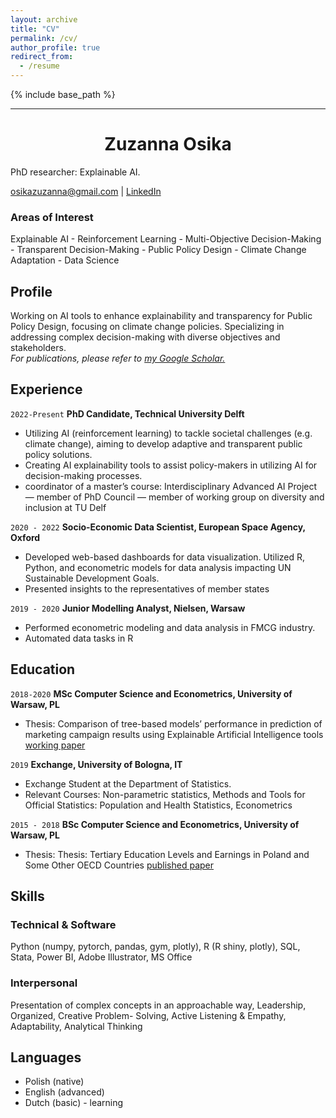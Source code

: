 ```yaml
---
layout: archive
title: "CV"
permalink: /cv/
author_profile: true
redirect_from:
  - /resume
---
```


{% include base_path %}


---
# <center>Zuzanna Osika
PhD researcher: Explainable AI. </center>

<div id="webaddress">
<a href="osikazuzanna@gmail.com">osikazuzanna@gmail.com</a>
| <a href="linkedin.com/zuzanna-osika">LinkedIn</a>
</div>


### Areas of Interest

Explainable AI - Reinforcement Learning - Multi-Objective Decision-Making - Transparent Decision-Making - Public Policy Design - Climate Change Adaptation - Data Science

## Profile

Working on AI tools to enhance explainability and transparency for Public Policy Design, focusing on climate change policies. Specializing in addressing complex decision-making with diverse objectives and stakeholders. <br> 
*For publications, please refer to [my Google Scholar.](https://scholar.google.com/citations?user=R2OlncAAAAAJ&hl=en)*



## Experience 

`2022-Present`
__PhD Candidate, Technical University Delft__ <br>
- Utilizing AI (reinforcement learning) to tackle societal challenges (e.g. climate change), aiming to develop adaptive and
transparent public policy solutions.<br>
- Creating AI explainability tools to assist policy-makers in utilizing AI for decision-making processes. <br>
- coordinator of a master’s course: Interdisciplinary Advanced AI Project — member of PhD Council — member of working group
on diversity and inclusion at TU Delf

`2020 - 2022`
__Socio-Economic Data Scientist, European Space Agency, Oxford__ <br>


- Developed web-based dashboards for data visualization. Utilized R, Python, and econometric models for data analysis impacting
UN Sustainable Development Goals. <br>
- Presented insights to the representatives of member states


`2019 - 2020`
__Junior Modelling Analyst, Nielsen, Warsaw__ <br>

- Performed econometric modeling and data analysis in FMCG industry.
- Automated data tasks in R




## Education

`2018-2020`
__MSc Computer Science and Econometrics, University of Warsaw, PL__ <br>

- Thesis: Comparison of tree-based models’ performance in prediction of
marketing campaign results using Explainable Artificial Intelligence tools [working paper](https://www.researchgate.net/profile/Marcin-Chlebus/publication/341914621_COMPARISON_OF_TREE-BASED_MODELS_PERFORMANCE_IN_PREDICTION_OF_MARKETING_CAMPAIGN_RESULTS_USING_EXPLAINABLE_ARTIFICIAL_INTELLIGENCE_TOOLS_MARCIN_CHLEBUS_ZUZANNA_OSIKA_UNIVERSITY_OF_WARSAW_FACULTY_OF_ECO/links/5ed95c3492851c9c5e815902/COMPARISON-OF-TREE-BASED-MODELS-PERFORMANCE-IN-PREDICTION-OF-MARKETING-CAMPAIGN-RESULTS-USING-EXPLAINABLE-ARTIFICIAL-INTELLIGENCE-TOOLS-MARCIN-CHLEBUS-ZUZANNA-OSIKA-UNIVERSITY-OF-WARSAW-FACULTY-OF-ECO.pdf)



`2019`
__Exchange, University of Bologna, IT__ <br>

- Exchange Student at the Department of Statistics. 
- Relevant Courses: Non-parametric statistics, Methods and Tools for Official Statistics: Population and Health Statistics, Econometrics


`2015 - 2018`
__BSc Computer Science and Econometrics, University of Warsaw, PL__ <br>

- Thesis: Thesis: Tertiary Education Levels and Earnings in Poland and Some Other OECD Countries [published paper](https://cejsh.icm.edu.pl/cejsh/element/bwmeta1.element.cejsh-5b87fcbd-ad57-46be-a5c4-ef60f7278194)



## Skills

### Technical & Software
Python (numpy, pytorch, pandas, gym, plotly), R (R shiny, plotly), SQL, Stata, Power BI,
Adobe Illustrator, MS Office 

### Interpersonal 
Presentation of complex concepts in an approachable way, Leadership, Organized, Creative Problem-
Solving, Active Listening & Empathy, Adaptability, Analytical Thinking

## Languages

- Polish (native)
- English (advanced)
- Dutch (basic) - learning



